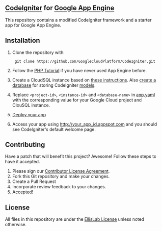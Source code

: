 ## [CodeIgniter](http://www.codeigniter.com/) for [Google App Engine](https://cloud.google.com/appengine/)
This repository contains a modified CodeIgniter framework and a starter app for Google App Engine.

## Installation

1. Clone the repository with

        git clone https://github.com/GoogleCloudPlatform/CodeIgniter.git

1. Follow the [PHP Tutorial](https://cloud.google.com/appengine/docs/php/gettingstarted/introduction) if you have never used App Engine before.

1. Create a CloudSQL instance based on [these instructions](https://cloud.google.com/appengine/docs/php/cloud-sql/#create). Also [create a database](https://cloud.google.com/sql/docs/create-database) for storing CodeIgniter [models](http://www.codeigniter.com/userguide2/general/models.html).

1. Replace `<project-id>`, `<instance-id>` and `<database-name>` in [app.yaml](app.yaml) with the corresponding value for your Google Cloud project and ClouSQL instance.

1. [Deploy your app](https://cloud.google.com/appengine/docs/php/gettingstarted/uploading)

1. Access your app using http://your_app_id.appspot.com and you should see CodeIgniter's default welcome page.

## Contributing
Have a patch that will benefit this project? Awesome! Follow these steps to have it accepted.

1. Please sign our [Contributor License Agreement](CONTRIB.md).
1. Fork this Git repository and make your changes.
1. Create a Pull Request
1. Incorporate review feedback to your changes.
1. Accepted!

## License
All files in this repository are under the [EllisLab License](LICENSE) unless noted otherwise.
